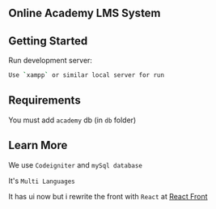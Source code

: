 ## Online Academy LMS System

## Getting Started

Run development server:

```bash
Use `xampp` or similar local server for run
```

## Requirements

You must add `academy` db (in `db` folder)

## Learn More

We use `Codeigniter` and `mySql database`

It's `Multi Languages`

It has ui now but i rewrite the front with `React` at [React Front](https://github.com/Erfanhp77/academy-front)
